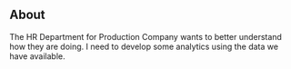## About

The HR Department for Production Company wants to better understand how they are doing. I need to develop some analytics using the data we have available.  
